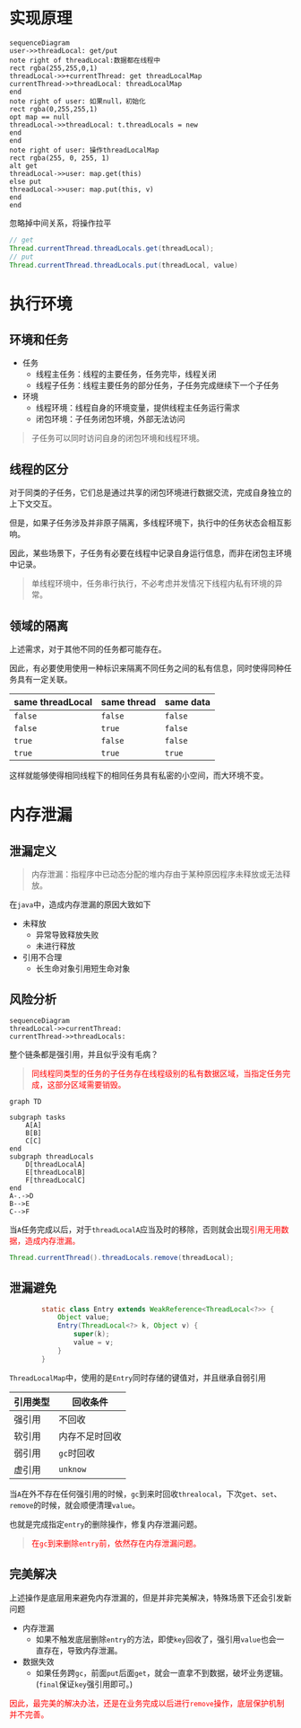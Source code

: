 # 实现原理

```mermaid
sequenceDiagram
user->>threadLocal: get/put
note right of threadLocal:数据都在线程中
rect rgba(255,255,0,1)
threadLocal->>+currentThread: get threadLocalMap
currentThread->>threadLocal: threadLocalMap
end
note right of user: 如果null，初始化
rect rgba(0,255,255,1)
opt map == null
threadLocal->>threadLocal: t.threadLocals = new
end
end
note right of user: 操作threadLocalMap
rect rgba(255, 0, 255, 1)
alt get
threadLocal->>user: map.get(this)
else put
threadLocal->>user: map.put(this, v)
end
end
```



忽略掉中间关系，将操作拉平

```java
// get
Thread.currentThread.threadLocals.get(threadLocal);
// put
Thread.currentThread.threadLocals.put(threadLocal, value)
```

# 执行环境

## 环境和任务

- 任务
  - 线程主任务：线程的主要任务，任务完毕，线程关闭
  - 线程子任务：线程主要任务的部分任务，子任务完成继续下一个子任务
- 环境
  - 线程环境：线程自身的环境变量，提供线程主任务运行需求
  - 闭包环境：子任务闭包环境，外部无法访问

> 子任务可以同时访问自身的闭包环境和线程环境。

## 线程的区分

对于同类的子任务，它们总是通过共享的闭包环境进行数据交流，完成自身独立的上下文交互。

但是，如果子任务涉及并非原子隔离，多线程环境下，执行中的任务状态会相互影响。

因此，某些场景下，子任务有必要在线程中记录自身运行信息，而非在闭包主环境中记录。

> 单线程环境中，任务串行执行，不必考虑并发情况下线程内私有环境的异常。

## 领域的隔离

上述需求，对于其他不同的任务都可能存在。

因此，有必要使用使用一种标识来隔离不同任务之间的私有信息，同时使得同种任务具有一定关联。

| same threadLocal | same thread | same data |
| ---------------- | ----------- | --------- |
| ``false``        | ``false``   | ``false`` |
| ``false``        | ``true``    | ``false`` |
| ``true``         | ``false``   | ``false`` |
| ``true``         | ``true``    | ``true``  |

这样就能够使得相同线程下的相同任务具有私密的小空间，而大环境不变。

# 内存泄漏

## 泄漏定义

>  内存泄漏：指程序中已动态分配的堆内存由于某种原因程序未释放或无法释放。

在``java``中，造成内存泄漏的原因大致如下

- 未释放
  - 异常导致释放失败
  - 未进行释放
- 引用不合理
  - 长生命对象引用短生命对象

## 风险分析

```mermaid
sequenceDiagram
threadLocal->>currentThread: 
currentThread->>threadLocals: 
```

整个链条都是强引用，并且似乎没有毛病？

> <font color='red'>同线程同类型的任务的子任务存在线程级别的私有数据区域，当指定任务完成，这部分区域需要销毁。</font>

```mermaid
graph TD

subgraph tasks
	A[A]
	B[B]
	C[C]
end
subgraph threadLocals
	D[threadLocalA]
	E[threadLocalB]
	F[threadLocalC]
end
A-.->D
B-->E
C-->F
```

当``A``任务完成以后，对于``threadLocalA``应当及时的移除，否则就会出现<font color='red'>引用无用数据，造成内存泄漏。</font>

```java
Thread.currentThread().threadLocals.remove(threadLocal);
```

## 泄漏避免

```java
        static class Entry extends WeakReference<ThreadLocal<?>> {
            Object value;
            Entry(ThreadLocal<?> k, Object v) {
                super(k);
                value = v;
            }
        }
```

``ThreadLocalMap``中，使用的是``Entry``同时存储的键值对，并且继承自弱引用

| 引用类型 | 回收条件       |
| -------- | -------------- |
| 强引用   | 不回收         |
| 软引用   | 内存不足时回收 |
| 弱引用   | ``gc``时回收   |
| 虚引用   | ``unknow``     |

当``A``在外不存在任何强引用的时候，``gc``到来时回收``threalocal``，下次``get``、``set``、``remove``的时候，就会顺便清理``value``。

也就是完成指定``entry``的删除操作，修复内存泄漏问题。

> <font color='red'>在``gc``到来删除``entry``前，依然存在内存泄漏问题。</font>

## 完美解决

上述操作是底层用来避免内存泄漏的，但是并非完美解决，特殊场景下还会引发新问题

- 内存泄漏
  - 如果不触发底层删除``entry``的方法，即使``key``回收了，强引用``value``也会一直存在，导致内存泄漏。
- 数据失效
  - 如果任务跨``gc``，前面``put``后面``get``，就会一直拿不到数据，破坏业务逻辑。(``final``保证``key``强引用即可。)

<font color='red'>因此，最完美的解决办法，还是在业务完成以后进行``remove``操作，底层保护机制并不完善。</font>